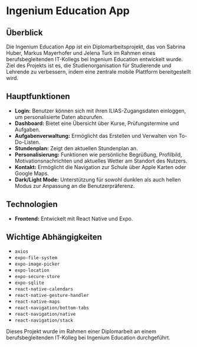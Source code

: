 # Ingenium Education App

## Überblick
Die Ingenium Education App ist ein Diplomarbeitsprojekt, das von Sabrina Huber, Markus Mayerhofer und Jelena Turk im Rahmen eines berufsbegleitenden IT-Kollegs bei Ingenium Education entwickelt wurde. Ziel des Projekts ist es, die Studienorganisation für Studierende und Lehrende zu verbessern, indem eine zentrale mobile Plattform bereitgestellt wird.

## Hauptfunktionen
- **Login:** Benutzer können sich mit ihren ILIAS-Zugangsdaten einloggen, um personalisierte Daten abzurufen.
- **Dashboard:** Bietet eine Übersicht über Kurse, Prüfungstermine und Aufgaben.
- **Aufgabenverwaltung:** Ermöglicht das Erstellen und Verwalten von To-Do-Listen.
- **Stundenplan:** Zeigt den aktuellen Stundenplan an.
- **Personalisierung:** Funktionen wie persönliche Begrüßung, Profilbild, Motivationsnachrichten und aktuelles Wetter am Standort des Nutzers.
- **Kontakt:** Ermöglicht die Navigation zur Schule über Apple Karten oder Google Maps.
- **Dark/Light Mode:** Unterstützung für sowohl dunklen als auch hellen Modus zur Anpassung an die Benutzerpräferenz.

## Technologien
- **Frontend:** Entwickelt mit React Native und Expo.

## Wichtige Abhängigkeiten
- `axios`
- `expo-file-system`
- `expo-image-picker`
- `expo-location`
- `expo-secure-store`
- `expo-sqlite`
- `react-native-calendars`
- `react-native-gesture-handler`
- `react-native-maps`
- `react-navigation/bottom-tabs`
- `react-navigation/native`
- `react-navigation/stack`

Dieses Projekt wurde im Rahmen einer Diplomarbeit an einem berufsbegleitenden IT-Kolleg bei Ingenium Education durchgeführt.
